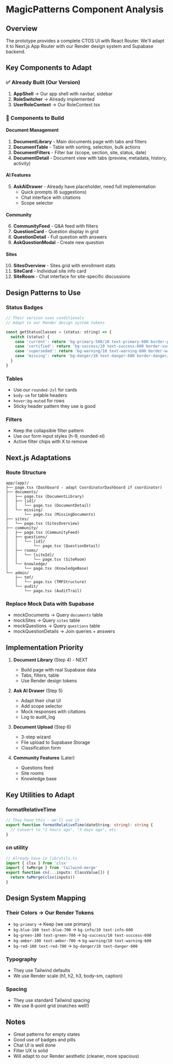 # MagicPatterns Component Analysis

## Overview
The prototype provides a complete CTOS UI with React Router. We'll adapt it to Next.js App Router with our Render design system and Supabase backend.

## Key Components to Adapt

### ✅ Already Built (Our Version)
1. **AppShell** → Our app shell with navbar, sidebar
2. **RoleSwitcher** → Already implemented
3. **UserRoleContext** → Our RoleContext.tsx

### 🔄 Components to Build

#### Document Management
1. **DocumentLibrary** - Main documents page with tabs and filters
2. **DocumentTable** - Table with sorting, selection, bulk actions
3. **DocumentFilters** - Filter bar (scope, section, site, status, date)
4. **DocumentDetail** - Document view with tabs (preview, metadata, history, activity)

#### AI Features
5. **AskAIDrawer** - Already have placeholder, need full implementation
   - Quick prompts (6 suggestions)
   - Chat interface with citations
   - Scope selector

#### Community
6. **CommunityFeed** - Q&A feed with filters
7. **QuestionCard** - Question display in grid
8. **QuestionDetail** - Full question with answers
9. **AskQuestionModal** - Create new question

#### Sites
10. **SitesOverview** - Sites grid with enrollment stats
11. **SiteCard** - Individual site info card
12. **SiteRoom** - Chat interface for site-specific discussions

## Design Patterns to Use

### Status Badges
```jsx
// Their version uses conditionals
// Adapt to our Render design system tokens

const getStatusClasses = (status: string) => {
  switch (status) {
    case 'current': return 'bg-primary-500/10 text-primary-600 border-primary/30'
    case 'certified': return 'bg-success/10 text-success-600 border-success/30'
    case 'superseded': return 'bg-warning/10 text-warning-600 border-warning/30'
    case 'missing': return 'bg-danger/10 text-danger-600 border-danger/30'
  }
}
```

### Tables
- Use our `rounded-2xl` for cards
- `body-sm` for table headers
- `hover:bg-muted` for rows
- Sticky header pattern they use is good

### Filters
- Keep the collapsible filter pattern
- Use our form input styles (h-9, rounded-xl)
- Active filter chips with X to remove

## Next.js Adaptations

### Route Structure
```
app/(app)/
├── page.tsx (Dashboard - adapt CoordinatorDashboard if coordinator)
├── documents/
│   ├── page.tsx (DocumentLibrary)
│   ├── [id]/
│   │   └── page.tsx (DocumentDetail)
│   └── missing/
│       └── page.tsx (MissingDocuments)
├── sites/
│   └── page.tsx (SitesOverview)
├── community/
│   ├── page.tsx (CommunityFeed)
│   ├── questions/
│   │   └── [id]/
│   │       └── page.tsx (QuestionDetail)
│   ├── rooms/
│   │   └── [siteId]/
│   │       └── page.tsx (SiteRoom)
│   └── knowledge/
│       └── page.tsx (KnowledgeBase)
└── admin/
    ├── tmf/
    │   └── page.tsx (TMFStructure)
    └── audit/
        └── page.tsx (AuditTrail)
```

### Replace Mock Data with Supabase
- mockDocuments → Query `documents` table
- mockSites → Query `sites` table
- mockQuestions → Query `questions` table
- mockQuestionDetails → Join queries + answers

## Implementation Priority

1. **Document Library** (Step 4) - NEXT
   - Build page with real Supabase data
   - Tabs, filters, table
   - Use Render design tokens
   
2. **Ask AI Drawer** (Step 5)
   - Adapt their chat UI
   - Add scope selector
   - Mock responses with citations
   - Log to audit_log

3. **Document Upload** (Step 6)
   - 3-step wizard
   - File upload to Supabase Storage
   - Classification form

4. **Community Features** (Later)
   - Questions feed
   - Site rooms
   - Knowledge base

## Key Utilities to Adapt

### formatRelativeTime
```typescript
// They have this - we'll use it
export function formatRelativeTime(dateString: string): string {
  // Convert to "2 hours ago", "3 days ago", etc.
}
```

### cn utility
```typescript
// Already have in lib/utils.ts
import { clsx } from 'clsx'
import { twMerge } from 'tailwind-merge'
export function cn(...inputs: ClassValue[]) {
  return twMerge(clsx(inputs))
}
```

## Design System Mapping

### Their Colors → Our Render Tokens
- `bg-primary` → Keep (we use primary)
- `bg-blue-100 text-blue-700` → `bg-info/10 text-info-600`
- `bg-green-100 text-green-700` → `bg-success/10 text-success-600`
- `bg-amber-100 text-amber-700` → `bg-warning/10 text-warning-600`
- `bg-red-100 text-red-700` → `bg-danger/10 text-danger-600`

### Typography
- They use Tailwind defaults
- We use Render scale (h1, h2, h3, body-sm, caption)

### Spacing
- They use standard Tailwind spacing
- We use 8-point grid (matches well!)

## Notes

- Great patterns for empty states
- Good use of badges and pills
- Chat UI is well done
- Filter UX is solid
- Will adapt to our Render aesthetic (cleaner, more spacious)
